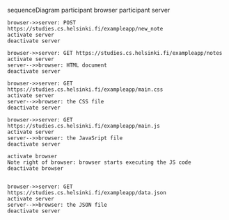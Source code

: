 sequenceDiagram
    participant browser
    participant server

    browser->>server: POST https://studies.cs.helsinki.fi/exampleapp/new_note
    activate server
    deactivate server
    
    browser->>server: GET https://studies.cs.helsinki.fi/exampleapp/notes
    activate server
    server-->>browser: HTML document
    deactivate server
    
    browser->>server: GET https://studies.cs.helsinki.fi/exampleapp/main.css
    activate server
    server-->>browser: the CSS file
    deactivate server
    
    browser->>server: GET https://studies.cs.helsinki.fi/exampleapp/main.js
    activate server
    server-->>browser: the JavaSript file
    deactivate server

    activate browser
    Note right of browser: browser starts executing the JS code
    deactivate browser
    

    browser->>server: GET https://studies.cs.helsinki.fi/exampleapp/data.json
    activate server
    server-->>browser: the JSON file
    deactivate server

